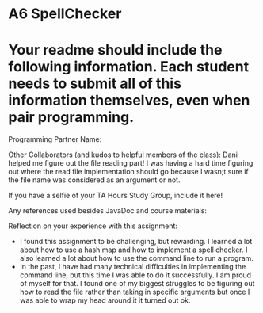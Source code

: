 # A6 SpellChecker

# Your readme should include the following information. Each student needs to submit all of this information themselves, even when pair programming.

Programming Partner Name:

Other Collaborators (and kudos to helpful members of the class):
Dani helped me figure out the file reading part! I was having a hard time figuring out where the read file implementation should go because I wasn;t sure if the file name was considered as an argument or not.

If you have a selfie of your TA Hours Study Group, include it here!

Any references used besides JavaDoc and course materials:

Reflection on your experience with this assignment:
* I found this assignment to be challenging, but rewarding. I learned a lot about how to use a hash map and how to implement a spell checker. I also learned a lot about how to use the command line to run a program. 
* In the past, I have had many technical difficulties in implementing the command line, but this time I was able to do it successfully. I am proud of myself for that. I found one of my biggest struggles to be figuring out how to read the file rather than taking in specific arguments but once I was able to wrap my head around it it turned out ok.